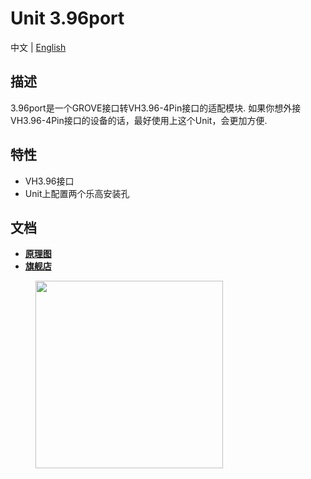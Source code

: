 # Unit 3.96port

中文 | [English](/en/product_documents/tools/unit_396port)
<!-- | [日本語](ja/product_documents/tools/unit_396port) -->

## 描述

3.96port是一个GROVE接口转VH3.96-4Pin接口的适配模块. 如果你想外接VH3.96-4Pin接口的设备的话，最好使用上这个Unit，会更加方便.

## 特性

-  VH3.96接口
-  Unit上配置两个乐高安装孔

## 文档

- **[原理图](https://github.com/m5stack/M5-Schematic/blob/master/Units/UNIT_2TO396.pdf)**
- **[旗舰店](https://www.aliexpress.com/store/3226069?spm=2114.search0104.3.5.66051a4dlpB2ti)**

<figure>
    <img src="assets/img/product_pics/units/M5GO_Unit_3.96.jpg" height="300" width="300">
</figure>
